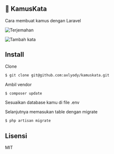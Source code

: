 ## :whale: KamusKata
Cara membuat kamus dengan Laravel

![Terjemahan](http://i.imgur.com/VIqohJ7.png)

![Tambah kata](http://i.imgur.com/zhSH9H6.png)

## Install

Clone 
```sh
$ git clone git@github.com:axlyody/kamuskata.git
```
Ambil vendor
```sh
$ composer update
```
Sesuaikan database kamu di file .env

Selanjutnya memasukan table dengan migrate
```sh
$ php artisan migrate
```

## Lisensi

MIT

